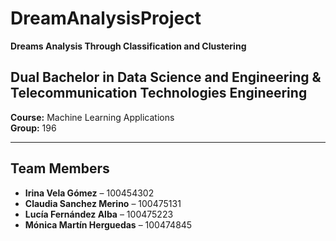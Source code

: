 # DreamAnalysisProject
**Dreams Analysis Through Classification and Clustering**

## Dual Bachelor in Data Science and Engineering & Telecommunication Technologies Engineering  
**Course:** Machine Learning Applications  
**Group:** 196  

---

## Team Members

- **Irina Vela Gómez** – 100454302  
- **Claudia Sanchez Merino** – 100475131  
- **Lucía Fernández Alba** – 100475223  
- **Mónica Martín Herguedas** – 100474845
